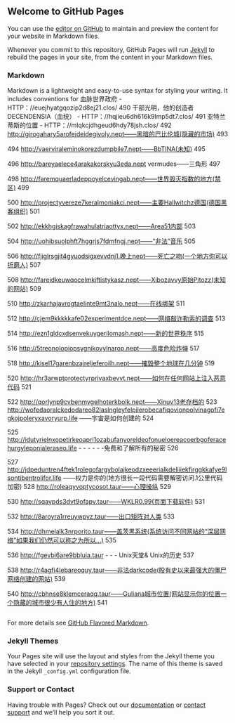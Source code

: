 ## Welcome to GitHub Pages

You can use the [editor on GitHub](https://github.com/20011004/o.io/edit/master/README.md) to maintain and preview the content for your website in Markdown files.

Whenever you commit to this repository, GitHub Pages will run [Jekyll](https://jekyllrb.com/) to rebuild the pages in your site, from the content in your Markdown files.

### Markdown

Markdown is a lightweight and easy-to-use syntax for styling your writing. It includes conventions for
血脉世界政府 - HTTP：//euejhyatgqozip2d8ej21.clos/ 
490 
干部光明，他的创造者DECENDENSIA（血统） - HTTP：//hqjieu6dh616k9lmp5dt7.clos/ 
491 
亚特兰蒂斯的位置 - HTTP：//mlqkcjdhgeud6hdy78jsh.clos/ 
492 
http://girogahary5arofeideidegivoly.nept——黑暗的巴比伦城(隐藏的市场) 
493 
 
494 
http://vaerviraleminokorezdumpbile7.nept——BbTINA(未知) 
495 
 
496 
http://bareyaelece4arakakorskyu3eda.nept vermudes——三角形 
497 
 
498 
http://faremquaerladeppoyelcevingab.nept——世界毁灭指数的地方(禁区) 
499 
 
500 
http://projectyvereze7keralmoniakci.nept——主要Hallwitchz德国(德国黑客组织) 
501 
 
502 
http://ekkhgiskagfrawahulatriaottyx.nept——Area51内部 
503 
 
504 
http://uohibsuolphft7hggrjs7fdmfngj.nept——“非法”音乐 
505 
 
506 
http://fjiglrsgjit4gyuodsigxevvdnj1.晚上nept——死亡之吻(一个地方你可以折磨人) 
507 
 
508 
http://fareidkeuwqocelmkjftistykasz.nept——Xibozavvy原始Pitozz(未知的网站) 
509 
 
510 
http://zkarhajavrogtaelinte9mt3nalo.nept——在线绑架 
511 
 
512 
http://cjem9kkkkkafe02experimentdce.nept——网络敲诈勒索的调查 
513 
 
514 
http://ezn1gldcxdsenvekuygerilomash.nept——新的世界秩序 
515 
 
516 
http://5treonolopiopsygnikovylnarop.nept——高度危险炸弹 
517 
 
518 
http://kisel17garenbzajreljeferoilh.nept——摧毁整个地球在几分钟 
519 
 
520 
http://hr3arwptprotectyrprivaxbevvt.nept——如何在任何网站上注入恶意代码 
521 
 
522 
http://qorlynp9cvbenmygelhoterkbolk.nept——Xinuv13老存档的 
523 
http://wofedaoralckedodareo82laslngleyfelpilerobecafiqovionpolvinagofi7egkojpoleryxavoryurp.life ——宇宙是如何创建的 
524 
 
525 
http://idutyrielnxopetirkeoapri1ozabufanyoreldeofonueloereacoerbgoferacehurgyleponialeraseo.life - - - - - -免费和了解所有的秘密 
526 
 
527 
http://jdpeduntren4ftek1rolegofargybolajkeodzxeeerialkdeliiiekfirggkkafye9lsontibentrolifor.life ——权力是你的(地方很长一段代码需要解密访问.1公里代码加密) 
528 
http://roleaqyvoptycosot.taur——心理操纵 
529 
 
530 
http://sqavpds3dvt9ofapv.taur——WKLR0.99(页面下载软件) 
531 
 
532 
http://8aroyra1rreuywpyz.taur——出口矩阵对人类 
533 
 
534 
http://dhmelalk3nrporito.taur——盖茨黑系统(系统访问不同网站的“深层网络”如果我们仍然可以称之为所以…) 
535 
 
536 
http://fgevbi6are9bbluia.taur - - - Unix天堂& Unix的历史 
537 
 
538 
http://r4agfi4lebareoquy.taur——非法darkcode(股有史以来最强大的僵尸网络创建的网站) 
539 
 
540 
http://cbhnse8klemceraqq.taur——Guliana城市位置(网站显示你的位置一个隐藏的城市很少有人住的地方) 
541 

```markdown

```

For more details see [GitHub Flavored Markdown](https://guides.github.com/features/mastering-markdown/).

### Jekyll Themes

Your Pages site will use the layout and styles from the Jekyll theme you have selected in your [repository settings](https://github.com/20011004/o.io/settings). The name of this theme is saved in the Jekyll `_config.yml` configuration file.

### Support or Contact

Having trouble with Pages? Check out our [documentation](https://help.github.com/categories/github-pages-basics/) or [contact support](https://github.com/contact) and we’ll help you sort it out.
